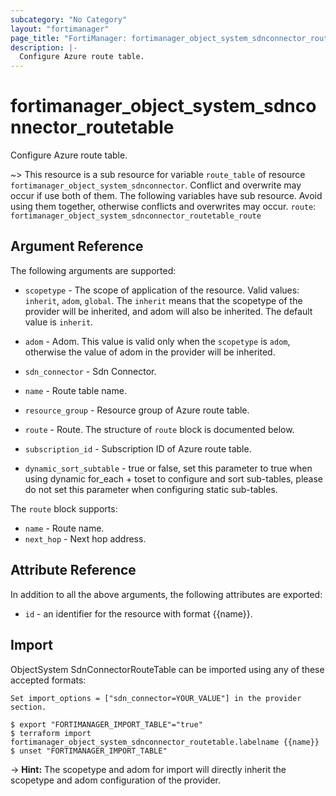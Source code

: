 ```yaml
---
subcategory: "No Category"
layout: "fortimanager"
page_title: "FortiManager: fortimanager_object_system_sdnconnector_routetable"
description: |-
  Configure Azure route table.
---
```


# fortimanager_object_system_sdnconnector_routetable
Configure Azure route table.

~> This resource is a sub resource for variable `route_table` of resource `fortimanager_object_system_sdnconnector`. Conflict and overwrite may occur if use both of them.
The following variables have sub resource. Avoid using them together, otherwise conflicts and overwrites may occur.
`route`: `fortimanager_object_system_sdnconnector_routetable_route`



## Argument Reference


The following arguments are supported:

* `scopetype` - The scope of application of the resource. Valid values: `inherit`, `adom`, `global`. The `inherit` means that the scopetype of the provider will be inherited, and adom will also be inherited. The default value is `inherit`.
* `adom` - Adom. This value is valid only when the `scopetype` is `adom`, otherwise the value of adom in the provider will be inherited.
* `sdn_connector` - Sdn Connector.

* `name` - Route table name.
* `resource_group` - Resource group of Azure route table.
* `route` - Route. The structure of `route` block is documented below.
* `subscription_id` - Subscription ID of Azure route table.
* `dynamic_sort_subtable` - true or false, set this parameter to true when using dynamic for_each + toset to configure and sort sub-tables, please do not set this parameter when configuring static sub-tables.

The `route` block supports:

* `name` - Route name.
* `next_hop` - Next hop address.


## Attribute Reference

In addition to all the above arguments, the following attributes are exported:
* `id` - an identifier for the resource with format {{name}}.

## Import

ObjectSystem SdnConnectorRouteTable can be imported using any of these accepted formats:
```
Set import_options = ["sdn_connector=YOUR_VALUE"] in the provider section.

$ export "FORTIMANAGER_IMPORT_TABLE"="true"
$ terraform import fortimanager_object_system_sdnconnector_routetable.labelname {{name}}
$ unset "FORTIMANAGER_IMPORT_TABLE"
```
-> **Hint:** The scopetype and adom for import will directly inherit the scopetype and adom configuration of the provider.
